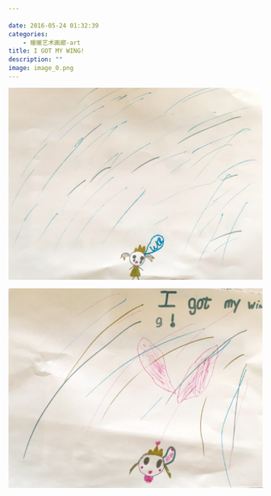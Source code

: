 ```yaml
---

date: 2016-05-24 01:32:39
categories:
    - 暖暖艺术画廊-art
title: I GOT MY WING!
description: ""
image: image_0.png
---
```


![](image_0.png)  
  


  


  


  


  


  


  


![](image_1.png)
